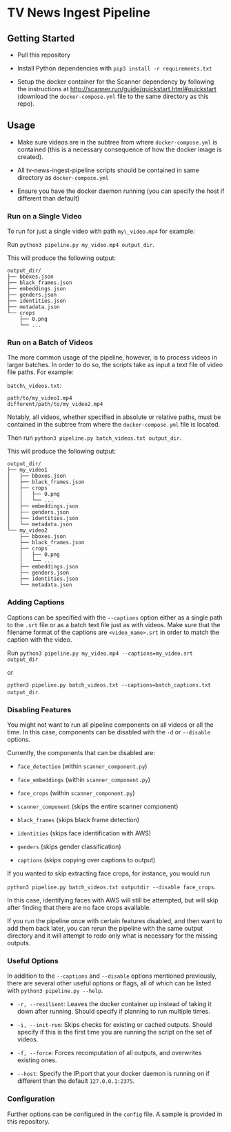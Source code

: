 # TV News Ingest Pipeline

## Getting Started

* Pull this repository

* Install Python dependencies with `pip3 install -r requirements.txt`

* Setup the docker container for the Scanner dependency by following the
  instructions at http://scanner.run/guide/quickstart.html#quickstart (download 
  the `docker-compose.yml` file to the same directory as this repo).

## Usage

* Make sure videos are in the subtree from where `docker-compose.yml` is
  contained (this is a necessary consequence of how the docker image is created).

* All tv-news-ingest-pipeline scripts should be contained in same 
  directory as `docker-compose.yml`

* Ensure you have the docker daemon running (you can specify the host if 
  different than default)


### Run on a Single Video

To run for just a single video with path `my\_video.mp4` for example:

Run `python3 pipeline.py my_video.mp4 output_dir`.

This will produce the following output:

```
output_dir/
├── bboxes.json
├── black_frames.json
├── embeddings.json
├── genders.json
├── identities.json
├── metadata.json
└── crops
    ├── 0.png
    └── ...

```

### Run on a Batch of Videos

The more common usage of the pipeline, however, is to process videos in larger 
batches. In order to do so, the scripts take as input a text file of video 
file paths. For example:

`batch\_videos.txt`:
```
path/to/my_video1.mp4
different/path/to/my_video2.mp4
```
Notably, all videos, whether specified in absolute or relative paths, must be 
contained in the subtree from where the `docker-compose.yml` file is located.

Then run `python3 pipeline.py batch_videos.txt output_dir`.

This will produce the following output:

```
output_dir/
├── my_video1
│   ├── bboxes.json
│   ├── black_frames.json
│   ├── crops
│   │   ├── 0.png
│   │   └── ...
│   ├── embeddings.json
│   ├── genders.json
│   ├── identities.json
│   └── metadata.json
└── my_video2
    ├── bboxes.json
    ├── black_frames.json
    ├── crops
    │   ├── 0.png
    │   └── ...
    ├── embeddings.json
    ├── genders.json
    ├── identities.json
    └── metadata.json
```

### Adding Captions

Captions can be specified with the `--captions` option either as a single path to the `.srt` file or as a 
batch text file just as with videos. Make sure that the filename format of 
the captions are `<video_name>.srt` in order to match the caption with the video.

Run `python3 pipeline.py my_video.mp4 --captions=my_video.srt output_dir`

or

`python3 pipeline.py batch_videos.txt --captions=batch_captions.txt output_dir`.


### Disabling Features

You might not want to run all pipeline components on all videos or all the time. 
In this case, components can be disabled with the `-d` or `--disable` options.

Currently, the components that can be disabled are:

* `face_detection` (within `scanner_component.py`)

* `face_embeddings` (within `scanner_component.py`)

* `face_crops` (within `scanner_component.py`)

* `scanner_component` (skips the entire scanner component)

* `black_frames` (skips black frame detection)

* `identities` (skips face identification with AWS)

* `genders` (skips gender classification)

* `captions` (skips copying over captions to output)

If you wanted to skip extracting face crops, for instance, you would run 

`python3 pipeline.py batch_videos.txt outputdir --disable face_crops`.

In this case, identifying faces with AWS will still be attempted, but will skip 
after finding that there are no face crops available.

If you run the pipeline once with certain features disabled, and then want to add them back later, 
you can rerun the pipeline with the same output directory and it will attempt to redo only what 
is necessary for the missing outputs.


### Useful Options

In addition to the `--captions` and `--disable` options mentioned previously, 
there are several other useful options or flags, all of which can be listed with 
`python3 pipeline.py --help`.

* `-r, --resilient`: Leaves the docker container up instead of taking it down after running. Should specify if planning to run multiple times.

* `-i, --init-run`: Skips checks for existing or cached outputs. Should specify if this is the first time you are running the script on the set of videos.

* `-f, --force`: Forces recomputation of all outputs, and overwrites existing ones.

* `--host`: Specify the IP:port that your docker daemon is running on if different than the default `127.0.0.1:2375`.


### Configuration

Further options can be configured in the `config` file. A sample is provided in 
this repository.
